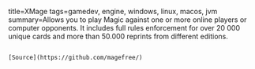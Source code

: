 title=XMage
tags=gamedev, engine, windows, linux, macos, jvm
summary=Allows you to play Magic against one or more online players or computer opponents. It includes full rules enforcement for over 20 000 unique cards and more than 50.000 reprints from different editions.
~~~~~~

[Source](https://github.com/magefree/)

